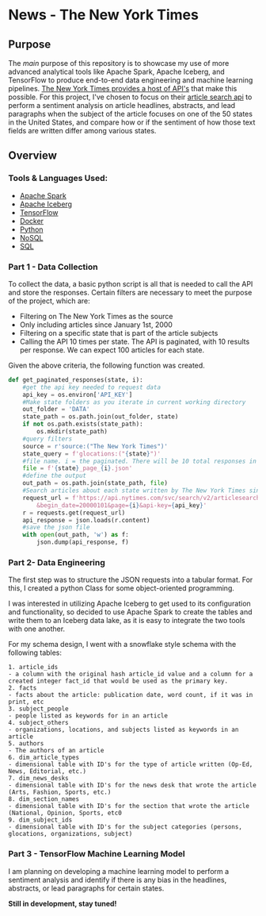 ﻿﻿
# News - The New York Times

##  **Purpose**

The _main_ purpose of this repository is to showcase my use of more advanced analytical tools like Apache Spark, Apache Iceberg, and TensorFlow to produce end-to-end data engineering and machine learning pipelines. [The New York Times provides a host of API's](https://developer.nytimes.com/apis) that make this possible. For this project, I've chosen to focus on their [article search api](https://developer.nytimes.com/docs/articlesearch-product/1/overview) to perform a sentiment analysis on article headlines, abstracts, and lead paragraphs when the subject of the article focuses on one of the 50 states in the United States, and compare how or if the sentiment of how those text fields are written differ among various states.
##  **Overview**

### **Tools & Languages Used:**

- [Apache Spark](https://spark.apache.org/)
- [Apache Iceberg](https://iceberg.apache.org/)
- [TensorFlow](https://www.tensorflow.org/)
- [Docker](https://www.docker.com/)
- [Python](https://www.python.org/)
- [NoSQL](https://en.wikipedia.org/wiki/NoSQL)
- [SQL](https://en.wikipedia.org/wiki/SQL)

### Part 1 - Data Collection

To collect the data, a basic python script is all that is needed to call the API and store the responses. Certain filters are necessary to meet the purpose of the project, which are:

- Filtering on The New York Times as the source
- Only including articles since January 1st, 2000
- Filtering on a specific state that is part of the article subjects
- Calling the API 10 times per state. The API is paginated, with 10 results per response. We can expect 100 articles for each state.

Given the above criteria, the following function was created.

```python
def get_paginated_responses(state, i):
    #get the api key needed to request data
    api_key = os.environ['API_KEY']
    #Make state folders as you iterate in current working directory
    out_folder = 'DATA'
    state_path = os.path.join(out_folder, state)
    if not os.path.exists(state_path):
        os.mkdir(state_path)
    #query filters
    source = r'source:("The New York Times")'
    state_query = f'glocations:("{state}")'
    #file name. i = the paginated. There will be 10 total responses in each paginated response
    file = f'{state}_page_{i}.json'
    #define the output
    out_path = os.path.join(state_path, file)
    #Search articles about each state written by The New York Times since 2000
    request_url = f'https://api.nytimes.com/svc/search/v2/articlesearch.json?fq={state_query} AND {source}\
        &begin_date=20000101&page={i}&api-key={api_key}'
    r = requests.get(request_url)
    api_response = json.loads(r.content)
    #save the json file
    with open(out_path, 'w') as f:
        json.dump(api_response, f)
```


### Part 2- Data Engineering

The first step was to structure the JSON requests into a tabular format. For this, I created a python Class for some object-oriented programming.

I was interested in utilizing Apache Iceberg to get used to its configuration and functionality, so decided to use Apache Spark to create the tables and write them to an Iceberg data lake, as it is easy to integrate the two tools with one another. 

For my schema design, I went with a snowflake style schema with the following tables:

    1. article_ids
    - a column with the original hash article_id value and a column for a created integer fact_id that would be used as the primary key. 
    2. facts
    - facts about the article: publication date, word count, if it was in print, etc
    3. subject_people
    - people listed as keywords for in an article
    4. subject_others
    - organizations, locations, and subjects listed as keywords in an article
    5. authors
    - The authors of an article
    6. dim_article_types
    - dimensional table with ID's for the type of article written (Op-Ed, News, Editorial, etc.)
    7. dim_news_desks
    - dimensional table with ID's for the news desk that wrote the article (Arts, Fashion, Sports, etc.)
    8. dim_section_names
    - dimensional table with ID's for the section that wrote the article (National, Opinion, Sports, etc0
    9. dim_subject_ids
    - dimensional table with ID's for the subject categories (persons, glocations, organizations, subject)



### Part 3 - TensorFlow Machine Learning Model

I am planning on developing a machine learning model to perform a sentiment analysis and identify if there is any bias in the headlines, abstracts, or lead paragraphs for certain states.

**Still in development, stay tuned!**











